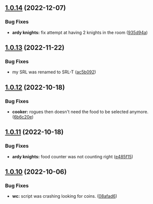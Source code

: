 ## [1.0.14](https://github.com/Torwent/wasp-free/compare/v1.0.13...v1.0.14) (2022-12-07)


### Bug Fixes

* **ardy knights:** fix attempt at having 2 knights in the room ([935d94a](https://github.com/Torwent/wasp-free/commit/935d94ac02f3e43ae60a89576c33c5397ef053f0))



## [1.0.13](https://github.com/Torwent/wasp-free/compare/v1.0.12...v1.0.13) (2022-11-22)


### Bug Fixes

* my SRL was renamed to SRL-T ([ac5b092](https://github.com/Torwent/wasp-free/commit/ac5b09227ed97f32bf54f2d0198732881f0ab8fe))



## [1.0.12](https://github.com/Torwent/wasp-free/compare/v1.0.11...v1.0.12) (2022-10-18)


### Bug Fixes

* **cooker:** rogues then doesn't need the food to be selected anymore. ([6b6c20e](https://github.com/Torwent/wasp-free/commit/6b6c20e038b96624e0cc18e6f92ae16c931e7eaf))



## [1.0.11](https://github.com/Torwent/wasp-free/compare/v1.0.10...v1.0.11) (2022-10-18)


### Bug Fixes

* **ardy knights:** food counter was not counting right ([e485f15](https://github.com/Torwent/wasp-free/commit/e485f155264a11235d79f7e44c5af9ba99fe0cd5))



## [1.0.10](https://github.com/Torwent/wasp-free/compare/v1.0.9...v1.0.10) (2022-10-06)


### Bug Fixes

* **wc:** script was crashing looking for coins. ([08afad6](https://github.com/Torwent/wasp-free/commit/08afad6a92146327c06ef162de865080e700df13))



